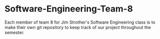 # Software-Engineering-Team-8
Each member of team 8 for Jim Strother's Software Engineering class is to make their own git repository to keep track of our project throughout the semester.
